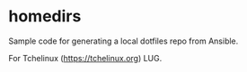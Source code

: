 # homedirs
Sample code for generating a local dotfiles repo from Ansible.

For Tchelinux (https://tchelinux.org) LUG.
